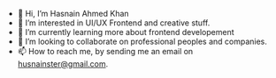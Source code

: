 - 👋 Hi, I’m Hasnain Ahmed Khan
- 👀 I’m interested in UI/UX Frontend and creative stuff.
- 🌱 I’m currently learning more about frontend developement
- 💞️ I’m looking to collaborate on professional peoples and companies.
- 📫 How to reach me, by sending me an email on husnainster@gmail.com.

<!---
hasnainkhan4/hasnainkhan4 is a ✨ special ✨ repository because its `README.md` (this file) appears on your GitHub profile.
You can click the Preview link to take a look at your changes.
--->
